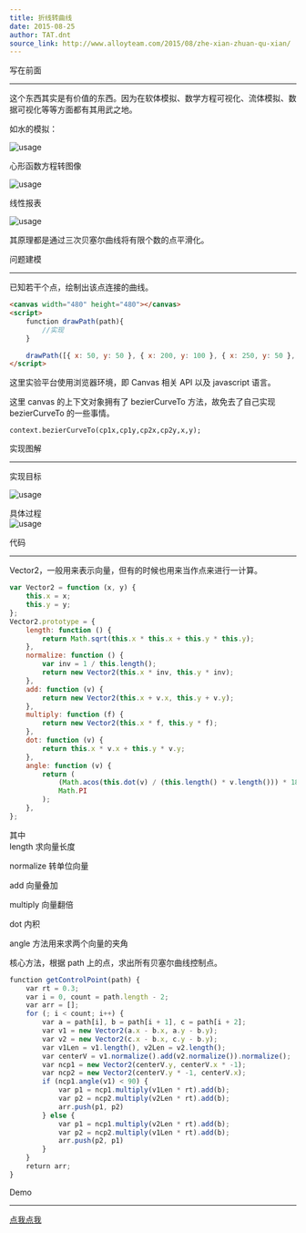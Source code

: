 ```yaml
---
title: 折线转曲线
date: 2015-08-25
author: TAT.dnt
source_link: http://www.alloyteam.com/2015/08/zhe-xian-zhuan-qu-xian/
---
```


<!-- {% raw %} - for jekyll -->

写在前面  

* * *

这个东西其实是有价值的东西。因为在软体模拟、数学方程可视化、流体模拟、数据可视化等等方面都有其用武之地。

如水的模拟：

![usage](http://images0.cnblogs.com/blog2015/105416/201508/251939571561058.png)

心形函数方程转图像

![usage](http://images0.cnblogs.com/blog2015/105416/201508/251940011098732.png)

线性报表

![usage](http://images0.cnblogs.com/blog2015/105416/201508/251939511257781.png)

其原理都是通过三次贝塞尔曲线将有限个数的点平滑化。

问题建模  

* * *

已知若干个点，绘制出该点连接的曲线。

```html
​<canvas width="480" height="480"></canvas> 
<script> 
    function drawPath(path){ 
        //实现 
    } 
 
    drawPath([{ x: 50, y: 50 }, { x: 200, y: 100 }, { x: 250, y: 50 }, { x: 350, y: 150 }, { x: 370, y: 100 }, { x: 570, y: 200 }]) 
</script>
```

这里实验平台使用浏览器环境，即 Canvas 相关 API 以及 javascript 语言。

这里 canvas 的上下文对象拥有了 bezierCurveTo 方法，故免去了自己实现 bezierCurveTo 的一些事情。

    ​context.bezierCurveTo(cp1x,cp1y,cp2x,cp2y,x,y);

实现图解  

* * *

实现目标

![usage](http://images0.cnblogs.com/blog2015/105416/201508/252022052033323.png)

具体过程  
![usage](http://images0.cnblogs.com/blog2015/105416/201508/252022149062488.png)

代码  

* * *

Vector2，一般用来表示向量，但有的时候也用来当作点来进行一计算。

```javascript
var Vector2 = function (x, y) {
    this.x = x;
    this.y = y;
};
Vector2.prototype = {
    length: function () {
        return Math.sqrt(this.x * this.x + this.y * this.y);
    },
    normalize: function () {
        var inv = 1 / this.length();
        return new Vector2(this.x * inv, this.y * inv);
    },
    add: function (v) {
        return new Vector2(this.x + v.x, this.y + v.y);
    },
    multiply: function (f) {
        return new Vector2(this.x * f, this.y * f);
    },
    dot: function (v) {
        return this.x * v.x + this.y * v.y;
    },
    angle: function (v) {
        return (
            (Math.acos(this.dot(v) / (this.length() * v.length())) * 180) /
            Math.PI
        );
    },
};
```

其中  
length 求向量长度

normalize 转单位向量

add 向量叠加

multiply 向量翻倍

dot 内积

angle 方法用来求两个向量的夹角

核心方法，根据 path 上的点，求出所有贝塞尔曲线控制点。

```javascript
​function getControlPoint(path) { 
    var rt = 0.3; 
    var i = 0, count = path.length - 2; 
    var arr = []; 
    for (; i < count; i++) { 
        var a = path[i], b = path[i + 1], c = path[i + 2]; 
        var v1 = new Vector2(a.x - b.x, a.y - b.y); 
        var v2 = new Vector2(c.x - b.x, c.y - b.y); 
        var v1Len = v1.length(), v2Len = v2.length(); 
        var centerV = v1.normalize().add(v2.normalize()).normalize(); 
        var ncp1 = new Vector2(centerV.y, centerV.x * -1); 
        var ncp2 = new Vector2(centerV.y * -1, centerV.x); 
        if (ncp1.angle(v1) < 90) { 
            var p1 = ncp1.multiply(v1Len * rt).add(b); 
            var p2 = ncp2.multiply(v2Len * rt).add(b); 
            arr.push(p1, p2) 
        } else { 
            var p1 = ncp1.multiply(v2Len * rt).add(b); 
            var p2 = ncp2.multiply(v1Len * rt).add(b); 
            arr.push(p2, p1) 
        } 
    } 
    return arr; 
}
```

Demo  

* * *

[点我点我](http://kmdjs.github.io/sm/)


<!-- {% endraw %} - for jekyll -->